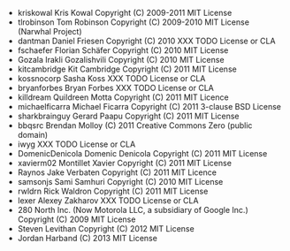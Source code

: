 
-   kriskowal Kris Kowal Copyright (C) 2009-2011 MIT License
-   tlrobinson Tom Robinson Copyright (C) 2009-2010 MIT License (Narwhal
    Project)
-   dantman Daniel Friesen Copyright (C) 2010 XXX TODO License or CLA
-   fschaefer Florian Schäfer Copyright (C) 2010 MIT License
-   Gozala Irakli Gozalishvili Copyright (C) 2010 MIT License
-   kitcambridge Kit Cambridge Copyright (C) 2011 MIT License
-   kossnocorp Sasha Koss XXX TODO License or CLA
-   bryanforbes Bryan Forbes XXX TODO License or CLA
-   killdream Quildreen Motta Copyright (C) 2011 MIT Licence
-   michaelficarra Michael Ficarra Copyright (C) 2011 3-clause BSD
    License
-   sharkbrainguy Gerard Paapu Copyright (C) 2011 MIT License
-   bbqsrc Brendan Molloy (C) 2011 Creative Commons Zero (public domain)
-   iwyg XXX TODO License or CLA
-   DomenicDenicola Domenic Denicola Copyright (C) 2011 MIT License
-   xavierm02 Montillet Xavier Copyright (C) 2011 MIT License
-   Raynos Jake Verbaten Copyright (C) 2011 MIT Licence
-   samsonjs Sami Samhuri Copyright (C) 2010 MIT License
-   rwldrn Rick Waldron Copyright (C) 2011 MIT License
-   lexer Alexey Zakharov XXX TODO License or CLA
-   280 North Inc. (Now Motorola LLC, a subsidiary of Google Inc.)
    Copyright (C) 2009 MIT License
-   Steven Levithan Copyright (C) 2012 MIT License
-   Jordan Harband (C) 2013 MIT License

